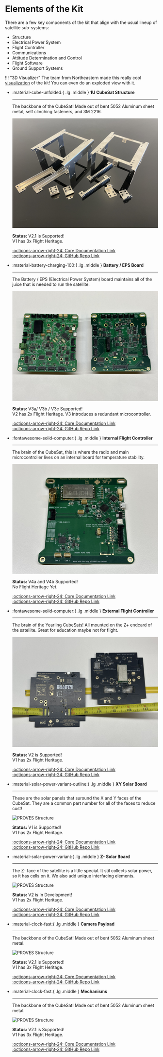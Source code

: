 # Elements of the Kit 
There are a few key components of the kit that align with the usual lineup of satellite sub-systems: 

- Structure 
- Electrical Power System
- Flight Controller 
- Communications
- Attitude Determination and Control
- Flight Software 
- Ground Support Systems

!!! "3D Visualizer"
    The team from Northeastern made this really cool [visualization](https://autode.sk/4eVLtiX) of the kit! You can even do an exploded view with it. 

<div class="grid cards" markdown>

-   :material-cube-unfolded:{ .lg .middle } __1U CubeSat Structure__

    ---

    The backbone of the CubeSat! Made out of bent 5052 Aluminum sheet metal, self clinching fasteners, and 3M 2216.
    
    ![PROVES Structure](images/Structure_2.jpg)

    **Status:** V2.1 is Supported! <br>
    V1 has 3x Flight Heritage. 

    [:octicons-arrow-right-24: Core Documentation Link](https://docs.proveskit.space/en/latest/core_documentation/hardware/1U_structure/) <br>
    [:octicons-arrow-right-24: GitHub Repo Link](https://github.com/proveskit/1U_structure)

-   :material-battery-charging-100:{ .lg .middle } __Battery / EPS Board__

    ---

    The Battery / EPS (Electrical Power System) board maintains all of the juice that is needed to run the satellite.
    
    ![PROVES Battery Board](images/battery_3.jpg)

    **Status:** V3a/ V3b / V3c Supported! <br>
    V2 has 2x Flight Heritage. V3 introduces a redundant microcontroller.

    [:octicons-arrow-right-24: Core Documentation Link](https://docs.proveskit.space/en/latest/core_documentation/hardware/battery_board/) <br>
    [:octicons-arrow-right-24: GitHub Repo Link](https://github.com/proveskit/battery_board)

-   :fontawesome-solid-computer:{ .lg .middle } __Internal Flight Controller__

    ---

    The brain of the CubeSat, this is where the radio and main microcontroller lives on an internal board for temperature stability.
    
    ![PROVES Structure](images/fc_internal_1a.jpg)

    **Status:** V4a and V4b Supported! <br>
    No Flight Heritage Yet. 

    [:octicons-arrow-right-24: Core Documentation Link](https://docs.proveskit.space/en/latest/core_documentation/hardware/FC_board/) <br>
    [:octicons-arrow-right-24: GitHub Repo Link](https://github.com/proveskit/flight_controller_board)

-   :fontawesome-solid-computer:{ .lg .middle } __External Flight Controller__

    ---

    The brain of the Yearling CubeSats! All mounted on the Z+ endcard of the satellite. Great for education maybe not for flight. 
    
    ![PROVES Structure](images/external_fc.jpg)

    **Status:** V2 is Supported! <br>
    V1 has 2x Flight Heritage. 

    [:octicons-arrow-right-24: Core Documentation Link](https://docs.proveskit.space/en/latest/core_documentation/hardware/FC_board/) <br>
    [:octicons-arrow-right-24: GitHub Repo Link](https://github.com/proveskit/flight_controller_board)

-   :material-solar-power-variant-outline:{ .lg .middle } __XY Solar Board__

    ---

    These are the solar panels that suround the X and Y faces of the CubeSat. They are a common part number for all of the faces to reduce cost!  
    
    ![PROVES Structure](images/YearlingV2.jpg)

    **Status:** V1 is Supported! <br>
    V1 has 2x Flight Heritage. 

    [:octicons-arrow-right-24: Core Documentation Link](https://docs.proveskit.space/en/latest/core_documentation/hardware/XY_solar_board/) <br>
    [:octicons-arrow-right-24: GitHub Repo Link](https://github.com/proveskit/solar_boards)

-   :material-solar-power-variant:{ .lg .middle } __Z- Solar Board__

    ---

    The Z- face of the satellite is a little special. It stil collects solar power, so it has cells on it. We also add unique interfacing elements.
    
    ![PROVES Structure](images/YearlingV2.jpg)

    **Status:** V2 is In Development! <br>
    V1 has 2x Flight Heritage. 

    [:octicons-arrow-right-24: Core Documentation Link](https://docs.proveskit.space/en/latest/core_documentation/hardware/Z_solar_board/) <br>
    [:octicons-arrow-right-24: GitHub Repo Link](https://github.com/proveskit/solar_boards)

-   :material-clock-fast:{ .lg .middle } __Camera Payload__

    ---

    The backbone of the CubeSat! Made out of bent 5052 Aluminum sheet metal. 
    
    ![PROVES Structure](images/YearlingV2.jpg)

    **Status:** V2.1 is Supported! <br>
    V1 has 3x Flight Heritage. 

    [:octicons-arrow-right-24: Core Documentation Link](https://docs.proveskit.space/en/latest/core_documentation/hardware/1U_structure/) <br>
    [:octicons-arrow-right-24: GitHub Repo Link](https://github.com/proveskit/1U_structure)

-   :material-clock-fast:{ .lg .middle } __Mechanisms__

    ---

    The backbone of the CubeSat! Made out of bent 5052 Aluminum sheet metal. 
    
    ![PROVES Structure](images/YearlingV2.jpg)

    **Status:** V2.1 is Supported! <br>
    V1 has 3x Flight Heritage. 

    [:octicons-arrow-right-24: Core Documentation Link](https://docs.proveskit.space/en/latest/core_documentation/hardware/1U_structure/) <br>
    [:octicons-arrow-right-24: GitHub Repo Link](https://github.com/proveskit/1U_structure)

</div>